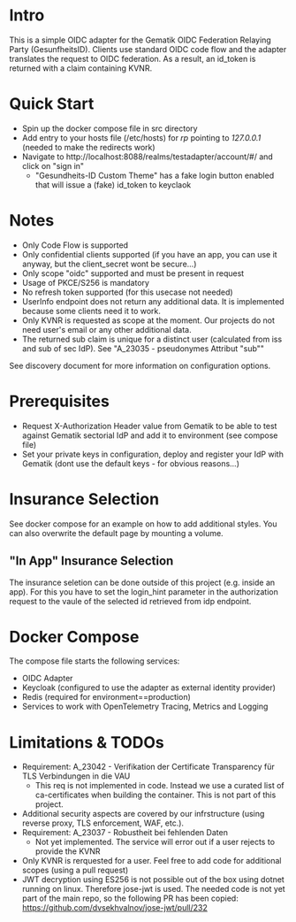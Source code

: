 # Intro
This is a simple OIDC adapter for the Gematik OIDC Federation Relaying Party (GesunfheitsID).
Clients use standard OIDC code flow and the adapter translates the request to OIDC federation.
As a result, an id_token is returned with a claim containing KVNR.

# Quick Start
- Spin up the docker compose file in src directory
- Add entry to your hosts file (/etc/hosts) for _rp_ pointing to _127.0.0.1_ (needed to make the redirects work)
- Navigate to http://localhost:8088/realms/testadapter/account/#/ and click on "sign in"
  -  "Gesundheits-ID Custom Theme" has a fake login button enabled that will issue a (fake) id_token to keyclaok

# Notes
- Only Code Flow is supported
- Only confidential clients supported (if you have an app, you can use it anyway, but the client_secret wont be secure...)
- Only scope "oidc" supported and must be present in request
- Usage of PKCE/S256 is mandatory
- No refresh token supported (for this usecase not needed)
- UserInfo endpoint does not return any additional data. It is implemented because some clients need it to work.
- Only KVNR is requested as scope at the moment. Our projects do not need user's email or any other additional data.
- The returned sub claim is unique for a distinct user (calculated from iss and sub of sec IdP). See "A_23035 - pseudonymes Attribut "sub""

See discovery document for more information on configuration options.

# Prerequisites
- Request X-Authorization Header value from Gematik to be able to test against Gematik sectorial IdP and add it to environment (see compose file)
- Set your private keys in configuration, deploy and register your IdP with Gematik (dont use the default keys - for obvious reasons...)

# Insurance Selection
See docker compose for an example on how to add additional styles. You can also overwrite the default page by mounting a volume.

## "In App" Insurance Selection
The insurance seletion can be done outside of this project (e.g. inside an app).
For this you have to set the login_hint parameter in the authorization request to the vaule of the selected id retrieved from idp endpoint.

# Docker Compose
The compose file starts the following services:
- OIDC Adapter
- Keycloak (configured to use the adapter as external identity provider)
- Redis (required for environment==production)
- Services to work with OpenTelemetry Tracing, Metrics and Logging

# Limitations & TODOs
- Requirement: A_23042 - Verifikation der Certificate Transparency für TLS Verbindungen in die VAU
  - This req is not implemented in code. Instead we use a curated list of ca-certificates when building the container. This is not part of this project.
- Additional security aspects are covered by our infrstructure (using reverse proxy, TLS enforcement, WAF, etc.).
- Requirement: A_23037 - Robustheit bei fehlenden Daten
  - Not yet implemented. The service will error out if a user rejects to provide the KVNR
- Only KVNR is rerquested for a user. Feel free to add code for additional scopes (using a pull request)
- JWT decryption using ES256 is not possible out of the box using dotnet running on linux. Therefore jose-jwt is used. The needed code is not yet part of the main repo, so the following PR has been copied: https://github.com/dvsekhvalnov/jose-jwt/pull/232
